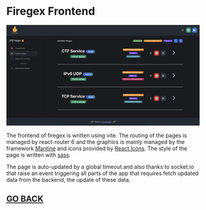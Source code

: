 # Firegex Frontend

![Firegex Frontend](../docs/Firegex_Screenshot.png)

The frontend of firegex is written using vite.
The routing of the pages is managed by react-router 6 and the graphics is mainly managed by the framework [Mantine](https://mantine.dev) and icons provided by [React Icons](https://react-icons.github.io/react-icons/).
The style of the page is written with [sass](https://sass-lang.com/).

The page is auto-updated by a global timeout and also thanks to socket.io that raise an event triggering all parts of the app that requires fetch updated data from the backend, the update of these data.

## [GO BACK](../README.md)
